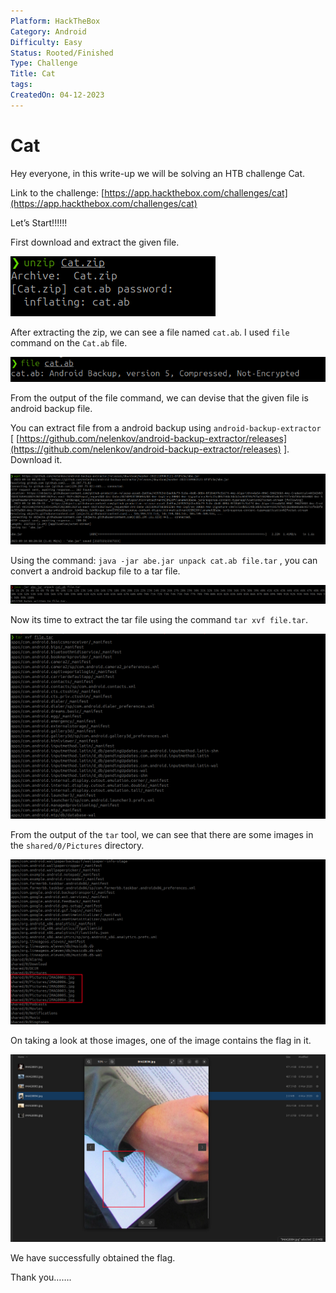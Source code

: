 ```yaml
---
Platform: HackTheBox
Category: Android
Difficulty: Easy
Status: Rooted/Finished
Type: Challenge
Title: Cat
tags: 
CreatedOn: 04-12-2023
---
```

# Cat

Hey everyone, in this write-up we will be solving an HTB challenge Cat.

Link to the challenge: [https://app.hackthebox.com/challenges/cat](https://app.hackthebox.com/challenges/cat)

  

Let’s Start!!!!!!

  

First download and extract the given file.

![Untitled.png](Cat/assets/Untitled.png)

After extracting the zip, we can see a file named `cat.ab`. I used `file` command on the `Cat.ab` file.

![Untitled 1.png](Cat/assets/Untitled%201.png)

From the output of the file command, we can devise that the given file is android backup file.

You can extract file from a android backup using `android-backup-extractor` [ [https://github.com/nelenkov/android-backup-extractor/releases](https://github.com/nelenkov/android-backup-extractor/releases) ]. Download it.

![Untitled 2.png](Cat/assets/Untitled%202.png)

Using the command: `java -jar abe.jar unpack cat.ab file.tar` , you can convert a android backup file to a tar file.

![Untitled 3.png](Cat/assets/Untitled%203.png)

Now its time to extract the tar file using the command `tar xvf file.tar`.

![Untitled 4.png](Cat/assets/Untitled%204.png)

From the output of the `tar` tool, we can see that there are some images in the `shared/0/Pictures` directory.

![Untitled 5.png](Cat/assets/Untitled%205.png)

On taking a look at those images, one of the image contains the flag in it.

![Untitled 6.png](Cat/assets/Untitled%206.png)

We have successfully obtained the flag.

  

  

Thank you…….